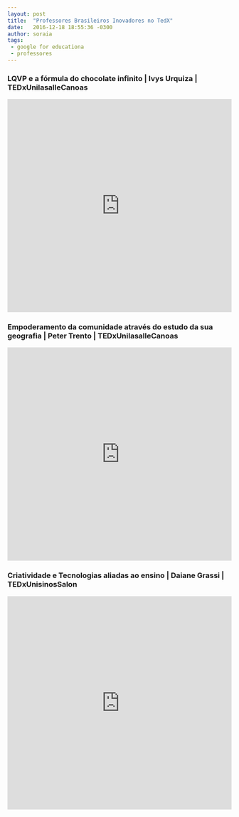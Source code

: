 ```yaml
---
layout: post
title:  "Professores Brasileiros Inovadores no TedX"
date:   2016-12-18 18:55:36 -0300
author: soraia
tags: 
 - google for educationa 
 - professores
---
```


### LQVP e a fórmula do chocolate infinito | Ivys Urquiza | TEDxUnilasalleCanoas

<iframe width="100%" height="480" src="https://www.youtube.com/embed/tsPffIQFG1U?rel=0&amp;controls=0&amp;showinfo=0" frameborder="0" allowfullscreen></iframe>

### Empoderamento da comunidade através do estudo da sua geografia | Peter Trento | TEDxUnilasalleCanoas

<iframe width="100%" height="480" src="https://www.youtube.com/embed/p1ztCFuYCkU?rel=0&amp;controls=0&amp;showinfo=0" frameborder="0" allowfullscreen></iframe>

### Criatividade e Tecnologias aliadas ao ensino | Daiane Grassi | TEDxUnisinosSalon

<iframe width="100%" height="480" src="https://www.youtube.com/embed/MtKIOIeOACk?rel=0&amp;controls=0&amp;showinfo=0" frameborder="0" allowfullscreen></iframe>
